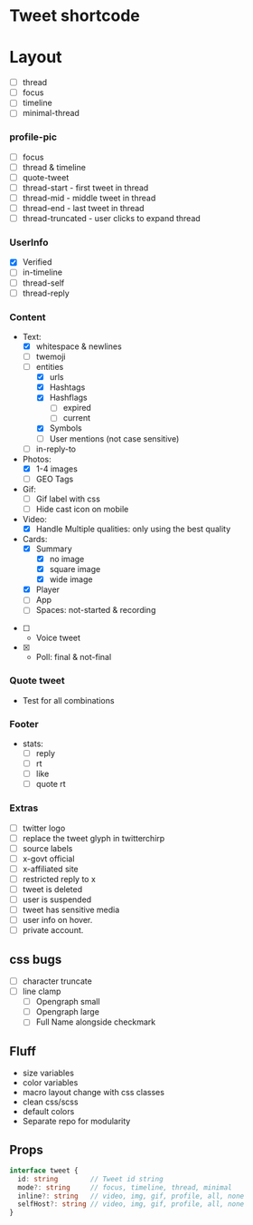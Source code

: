# Tweet shortcode

# Layout
- [ ] thread
- [ ] focus
- [ ] timeline
- [ ] minimal-thread

### profile-pic

- [ ] focus
- [ ] thread & timeline
- [ ] quote-tweet
- [ ] thread-start - first tweet in thread
- [ ] thread-mid - middle tweet in thread
- [ ] thread-end - last tweet in thread
- [ ] thread-truncated - user clicks to expand thread

### UserInfo

- [x] Verified
- [ ] in-timeline
- [ ] thread-self
- [ ] thread-reply

### Content

- Text:
  - [x] whitespace & newlines
  - [ ] twemoji
  - [ ] entities
    - [x] urls
    - [x] Hashtags
    - [x] Hashflags
      - [ ] expired
      - [ ] current
    - [x] Symbols
    - [ ] User mentions (not case sensitive)
  - [ ] in-reply-to

- Photos:
  - [x] 1-4 images
  - [ ] GEO Tags

- Gif:
  - [ ] Gif label with css
  - [ ] Hide cast icon on mobile
- Video:
  - [x] Handle Multiple qualities: only using the best quality

- Cards:
  - [x] Summary
    - [x] no image
    - [x] square image
    - [x] wide image
  - [x] Player
  - [ ] App
  - [ ] Spaces: not-started & recording
- [ ]  - Voice tweet
- [x] - Poll: final & not-final

### Quote tweet

- Test for all combinations

### Footer

- stats:
  - [ ] reply
  - [ ] rt
  - [ ] like
  - [ ] quote rt

### Extras

- [ ] twitter logo
- [ ] replace the tweet glyph in twitterchirp
- [ ] source labels
- [ ] x-govt official
- [ ] x-affiliated site
- [ ] restricted reply to x
- [ ] tweet is deleted
- [ ] user is suspended
- [ ] tweet has sensitive media
- [ ] user info on hover.
- [ ] private account.

## css bugs

- [ ] character truncate
- [ ] line clamp
  - [ ] Opengraph small
  - [ ] Opengraph large
  - [ ] Full Name alongside checkmark

## Fluff

- size variables
- color variables
- macro layout change with css classes
- clean css/scss
- default colors
- Separate repo for modularity

## Props


```ts
interface tweet {
  id: string        // Tweet id string
  mode?: string     // focus, timeline, thread, minimal
  inline?: string   // video, img, gif, profile, all, none
  selfHost?: string // video, img, gif, profile, all, none
}
```
